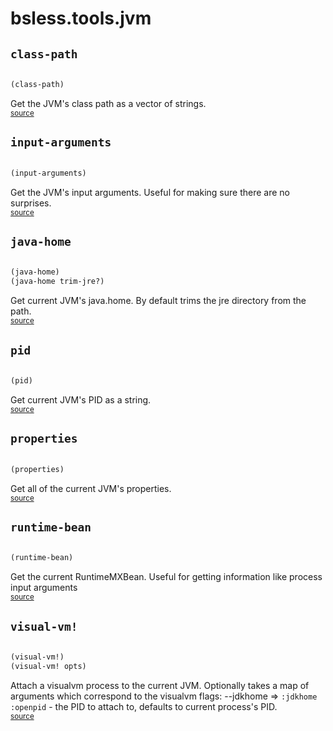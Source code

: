 # bsless.tools.jvm 





## `class-path`
``` clojure

(class-path)
```


Get the JVM's class path as a vector of strings.
<br><sub>[source](https://github.com/bsless/tools.jvm/blob/master/src/bsless/tools/jvm.clj#L30-L33)</sub>
## `input-arguments`
``` clojure

(input-arguments)
```


Get the JVM's input arguments.
  Useful for making sure there are no surprises.
<br><sub>[source](https://github.com/bsless/tools.jvm/blob/master/src/bsless/tools/jvm.clj#L19-L23)</sub>
## `java-home`
``` clojure

(java-home)
(java-home trim-jre?)
```


Get current JVM's java.home.
  By default trims the jre directory from the path.
<br><sub>[source](https://github.com/bsless/tools.jvm/blob/master/src/bsless/tools/jvm.clj#L37-L46)</sub>
## `pid`
``` clojure

(pid)
```


Get current JVM's PID as a string.
<br><sub>[source](https://github.com/bsless/tools.jvm/blob/master/src/bsless/tools/jvm.clj#L62-L68)</sub>
## `properties`
``` clojure

(properties)
```


Get all of the current JVM's properties.
<br><sub>[source](https://github.com/bsless/tools.jvm/blob/master/src/bsless/tools/jvm.clj#L54-L57)</sub>
## `runtime-bean`
``` clojure

(runtime-bean)
```


Get the current RuntimeMXBean.
  Useful for getting information like process input arguments
<br><sub>[source](https://github.com/bsless/tools.jvm/blob/master/src/bsless/tools/jvm.clj#L10-L14)</sub>
## `visual-vm!`
``` clojure

(visual-vm!)
(visual-vm! opts)
```


Attach a visualvm process to the current JVM.
  Optionally takes a map of arguments which correspond to the visualvm flags:
  --jdkhome => `:jdkhome`
  `:openpid` - the PID to attach to, defaults to current process's PID.
<br><sub>[source](https://github.com/bsless/tools.jvm/blob/master/src/bsless/tools/jvm.clj#L93-L107)</sub>
